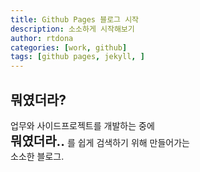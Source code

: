 ```yaml
---
title: Github Pages 블로그 시작
description: 소소하게 시작해보기  
author: rtdona
categories: [work, github]
tags: [github pages, jekyll, ]
---
```


## 뭐였더라?
업무와 사이드프로젝트를 개발하는 중에  
<span style="font-size: 20px; font-weight: bold;">뭐였더라..</span> 를 쉽게 검색하기 위해 만들어가는  
소소한 블로그.

